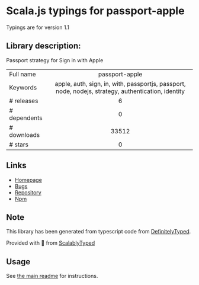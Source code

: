 
# Scala.js typings for passport-apple

Typings are for version 1.1

## Library description:
Passport strategy for Sign in with Apple

|                    |                 |
| ------------------ | :-------------: |
| Full name          | passport-apple |
| Keywords           | apple, auth, sign, in, with, passportjs, passport, node, nodejs, strategy, authentication, identity |
| # releases         | 6 |
| # dependents       | 0 |
| # downloads        | 33512 |
| # stars            | 0 |

## Links
- [Homepage](https://github.com/ananay/passport-apple#readme)
- [Bugs](https://github.com/ananay/passport-apple/issues)
- [Repository](https://github.com/ananay/passport-apple)
- [Npm](https://www.npmjs.com/package/passport-apple)
    


## Note
This library has been generated from typescript code from [DefinitelyTyped](https://definitelytyped.org).

Provided with :purple_heart: from [ScalablyTyped](https://github.com/oyvindberg/ScalablyTyped)

## Usage
See [the main readme](../../readme.md) for instructions.


